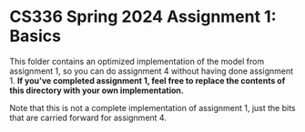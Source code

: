 # CS336 Spring 2024 Assignment 1: Basics

This folder contains an optimized implementation of the model from assignment 1,
so you can do assignment 4 without having done assignment 1. **If you've
completed assignment 1, feel free to replace the contents of this directory with
your own implementation.**

Note that this is not a complete implementation of assignment 1, just the bits
that are carried forward for assignment 4.

